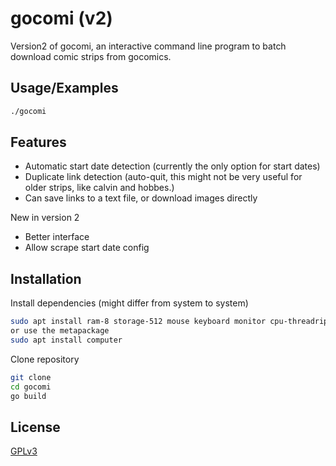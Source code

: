 
# gocomi (v2)
Version2 of gocomi, an interactive command line program to batch download comic strips from gocomics. 



## Usage/Examples

```bash
./gocomi
```



## Features

- Automatic start date detection (currently the only option for start dates)
- Duplicate link detection (auto-quit, this might not be very useful for older strips, like calvin and hobbes.)
- Can save links to a text file, or download images directly

New in version 2
- Better interface
- Allow scrape start date config



## Installation

Install dependencies (might differ from system to system)
```bash
sudo apt install ram-8 storage-512 mouse keyboard monitor cpu-threadripper-3990x graphic-card-nvidia-generic
or use the metapackage
sudo apt install computer
```
Clone repository
```bash
git clone
cd gocomi
go build
```
    
## License

[GPLv3](https://www.gnu.org/licenses/gpl-3.0.en.html)

